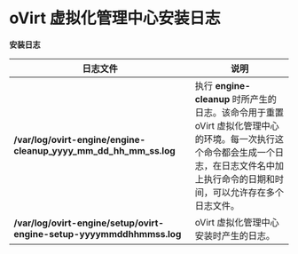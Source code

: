 # oVirt 虚拟化管理中心安装日志

**安装日志**

|日志文件|说明|
|--------|----|
|**/var/log/ovirt-engine/engine-cleanup\_yyyy\_mm\_dd\_hh\_mm\_ss.log**|执行 **engine-cleanup** 时所产生的日志。该命令用于重置 oVirt 虚拟化管理中心 的环境。每一次执行这个命令都会生成一个日志，在日志文件名中加上执行命令的日期和时间，可以允许存在多个日志文件。|
|**/var/log/ovirt-engine/setup/ovirt-engine-setup-yyyymmddhhmmss.log**|oVirt 虚拟化管理中心安装时产生的日志。|

